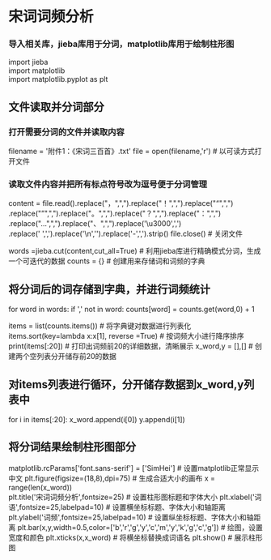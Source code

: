 # 宋词词频分析


### 导入相关库，jieba库用于分词，matplotlib库用于绘制柱形图
import jieba     
import matplotlib  
import matplotlib.pyplot as plt  
## 文件读取并分词部分
### 打开需要分词的文件并读取内容
filename = '附件1：《宋词三百首》.txt'
file = open(filename,'r')		# 以可读方式打开文件
### 读取文件内容并把所有标点符号改为逗号便于分词管理
content = file.read().replace("，",",").replace("！",",").replace("“",",")\
            .replace("”",",").replace("。",",").replace("？",",").replace("：",",")\
            .replace("...",",").replace("、",",").replace('\u3000',',')\
            .replace(' ',',').replace('\n','').replace('-',',').strip()	
file.close() # 关闭文件

words =jieba.cut(content,cut_all=True)		# 利用jieba库进行精确模式分词，生成一个可迭代的数据
counts = {}		# 创建用来存储词和词频的字典

## 将分词后的词存储到字典，并进行词频统计
for word in words:
    if ',' not in word:
        counts[word] = counts.get(word,0) + 1

items = list(counts.items())		# 将字典键对数据进行列表化
items.sort(key=lambda x:x[1], reverse =True)		# 按词频大小进行降序排序
print(items[:20])		# 打印出词频前20的详细数据，清晰展示
x_word,y = [],[]		# 创建两个空列表分开储存前20的数据

## 对items列表进行循环，分开储存数据到x_word,y列表中
for i in items[:20]:
    x_word.append(i[0])
y.append(i[1])
## 将分词结果绘制柱形图部分
matplotlib.rcParams['font.sans-serif'] = ['SimHei']	# 设置matplotlib正常显示中文
plt.figure(figsize=(18,8),dpi=75)		# 生成合适大小的画布
x = range(len(x_word))	
plt.title('宋词词频分析',fontsize=25)		# 设置柱形图标题和字体大小
plt.xlabel('词语',fontsize=25,labelpad=10)	# 设置横坐标标题、字体大小和轴距离
plt.ylabel('词频',fontsize=25,labelpad=10)	# 设置纵坐标标题、字体大小和轴距离
plt.bar(x,y,width=0.5,color=['b','r','g','y','c','m','y','k','g','c','g']) 	     # 绘图，设置宽度和颜色
plt.xticks(x,x_word)		# 将横坐标替换成词语名
plt.show()			# 展示柱形图
